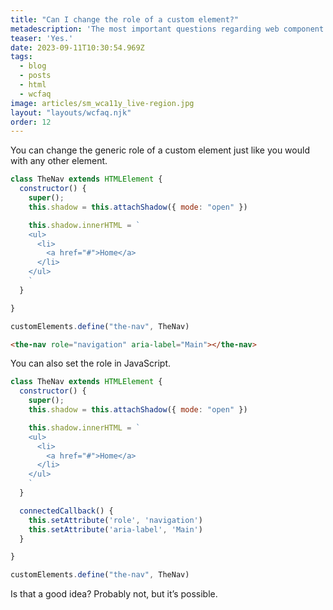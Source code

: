 ```yaml
---
title: "Can I change the role of a custom element?"
metadescription: 'The most important questions regarding web component accessibility'
teaser: 'Yes.'
date: 2023-09-11T10:30:54.969Z
tags:
  - blog
  - posts
  - html
  - wcfaq
image: articles/sm_wca11y_live-region.jpg
layout: "layouts/wcfaq.njk"
order: 12
---
```


You can change the generic role of a custom element just like you would with any other element.

```js
class TheNav extends HTMLElement {
  constructor() {
    super();
    this.shadow = this.attachShadow({ mode: "open" })

    this.shadow.innerHTML = `
    <ul>
      <li>
        <a href="#">Home</a>
      </li>
    </ul>
    `
  }

}

customElements.define("the-nav", TheNav)
```

```html
<the-nav role="navigation" aria-label="Main"></the-nav>
```

You can also set the role in JavaScript.

```js
class TheNav extends HTMLElement {
  constructor() {
    super();
    this.shadow = this.attachShadow({ mode: "open" })

    this.shadow.innerHTML = `
    <ul>
      <li>
        <a href="#">Home</a>
      </li>
    </ul>
    `
  }

  connectedCallback() {
    this.setAttribute('role', 'navigation')
    this.setAttribute('aria-label', 'Main')
  }

}

customElements.define("the-nav", TheNav)

```

Is that a good idea? Probably not, but it’s possible.